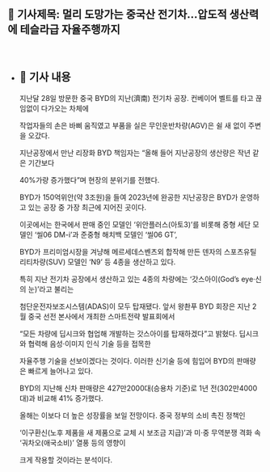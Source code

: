## 📰 기사제목: 멀리 도망가는 중국산 전기차…압도적 생산력에 테슬라급 자율주행까지
<br>

- ## 📄 기사 내용
  지난달 28일 방문한 중국 BYD의 지난(濟南) 전기차 공장. 컨베이어 벨트를 타고 끊임없이 다가오는 차체에

  작업자들의 손은 바삐 움직였고 부품을 실은 무인운반차량(AGV)은 쉴 새 없이 주변을 오갔다. 

  지난공장에서 만난 리장화 BYD 책임자는 “올해 들어 지난공장의 생산량은 작년 같은 기간보다

  40%가량 증가했다”며 현장의 분위기를 전했다.

  BYD가 150억위안(약 3조원)을 들여 2023년에 완공한 지난공장은 BYD가 운영하고 있는 공장 중 가장 최근에 지어진 곳이다.

  이곳에서는 한국에서 판매 중인 모델인 ‘위안플러스(아토3)’를 비롯해 중형 세단 모델인 ‘씰06 DM-i’과 준중형 해치백 모델인 ‘씰06 GT’,

  BYD가 프리미엄시장을 겨냥해 메르세데스벤츠외 합작해 만든 덴자의 스포츠유틸리티차량(SUV) 모델인 ‘N9’ 등 4종을 생산하고 있다.

  특히 지난 전기차 공장에서 생산하고 있는 4종의 차량에는 ‘갓스아이(God’s eye·신의 눈)’라고 불리는

  첨단운전자보조시스템(ADAS)이 모두 탑재됐다. 앞서 왕촨푸 BYD 회장은 지난 2월 중국 선전 본사에서 개최한 스마트전략 발표회에서

  “모든 차량에 딥시크와 협업해 개발하는 갓스아이를 탑재하겠다”고 밝혔다. 딥시크와 협력해 음성·이미지 인식 기술 등을 접목한

  자율주행 기술을 선보이겠다는 것이다. 이러한 신기술 등에 힘입어 BYD의 판매량은 빠르게 늘어나고 있다.

  BYD의 지난해 신차 판매량은 427만2000대(승용차 기준)로 1년 전(302만4000대)과 비교해 41% 증가했다.

  올해는 이보다 더 높은 성장률을 보일 전망이다. 중국 정부의 소비 촉진 정책인

  ‘이구환신(노후 제품을 새 제품으로 교체 시 보조금 지급)’과 미·중 무역분쟁 격화 속 ‘궈차오(애국소비)’ 열풍 등의 영향이

  크게 작용할 것이라는 분석이다.
